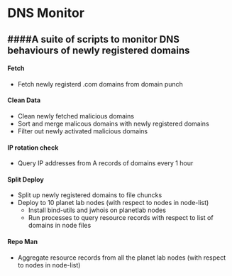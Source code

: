 # DNS Monitor
####A suite of scripts to monitor DNS behaviours of newly registered domains
----
#### Fetch
- Fetch newly registerd .com domains from domain punch

#### Clean Data
- Clean newly fetched malicious domains
- Sort and merge malicous domains with newly registered domains
- Filter out newly activated malicious domains

#### IP rotation check
- Query IP addresses from A records of domains every 1 hour

#### Split Deploy
- Split up newly registered domains to file chuncks
- Deploy to 10 planet lab nodes (with respect to nodes in node-list)
	- Install bind-utils and jwhois on planetlab nodes
	- Run processes to query resource records with respect to list of domains in node files

#### Repo Man
- Aggregate resource records from all the planet lab nodes (with respect to nodes in node-list)




